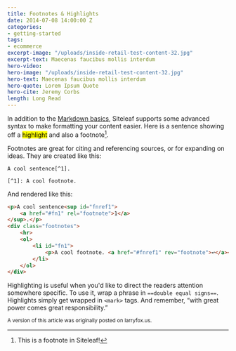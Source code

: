 ```yaml
---
title: Footnotes & Highlights
date: 2014-07-08 14:00:00 Z
categories:
- getting-started
tags:
- ecommerce
excerpt-image: "/uploads/inside-retail-test-content-32.jpg"
excerpt-text: Maecenas faucibus mollis interdum
hero-video:
hero-image: "/uploads/inside-retail-test-content-32.jpg"
hero-text: Maecenas faucibus mollis interdum
hero-quote: Lorem Ipsum Quote
hero-cite: Jeremy Corbs
length: Long Read
---
```


In addition to the [Markdown basics](http://daringfireball.net/projects/markdown/syntax), Siteleaf supports some advanced syntax to make formatting your content easier. Here is a sentence showing off a <mark>highlight</mark> and also a footnote[^1]. 

[^1]: This is a footnote in Siteleaf!

Footnotes are great for citing and referencing sources, or for expanding on ideas. They are created like this:

~~~
A cool sentence[^1].

[﻿^1]: A cool footnote.
~~~


And rendered like this:

~~~html
<p>A cool sentence<sup id="fnref1">
    <a href="#fn1" rel="footnote">1</a>
</sup>.</p>
<div class="footnotes">
    <hr>
    <ol>
        <li id="fn1">
            <p>A cool footnote. <a href="#fnref1" rev="footnote">↩</a></p>
        </li>
    </ol>
</div>
~~~

Highlighting is useful when you'd like to direct the readers attention somewhere specific. To use it, wrap a phrase in `==double equal signs==`. Highlights simply get wrapped in `<mark>` tags. And remember, “with great power comes great responsibility.”

<small>A version of this article was originally posted on larryfox.us.</small>
